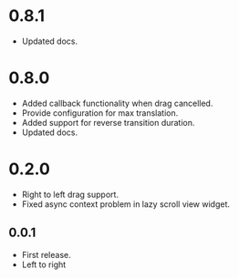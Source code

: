 # 0.8.1
- Updated docs.
# 0.8.0
- Added callback functionality when drag cancelled.
- Provide configuration for max translation.
- Added support for reverse transition duration. 
- Updated docs. 

# 0.2.0 
- Right to left drag support. 
- Fixed async context problem in lazy scroll view widget.

## 0.0.1

- First release. 
- Left to right  
